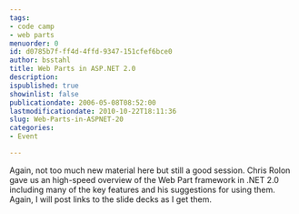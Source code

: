 ```yaml
---
tags:
- code camp
- web parts
menuorder: 0
id: d0785b7f-ff4d-4ffd-9347-151cfef6bce0
author: bsstahl
title: Web Parts in ASP.NET 2.0
description: 
ispublished: true
showinlist: false
publicationdate: 2006-05-08T08:52:00
lastmodificationdate: 2010-10-22T18:11:36
slug: Web-Parts-in-ASPNET-20
categories:
- Event

---
```

Again, not too much new material here but still a good session. Chris Rolon gave us an high-speed overview of the Web Part framework in .NET 2.0 including many of the key features and his suggestions for using them. Again, I will post links to the slide decks as I get them.  
